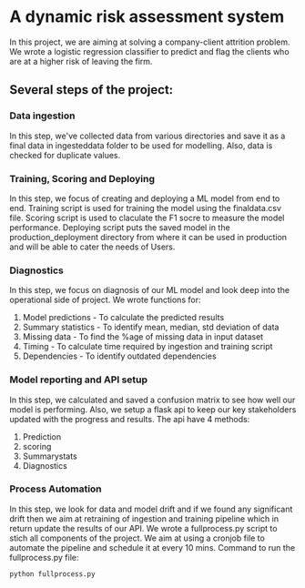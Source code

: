 # A dynamic risk assessment system

In this project, we are aiming at solving a company-client attrition problem. We wrote a logistic regression classifier to predict and flag the clients who are at a higher risk of leaving the firm.

## Several steps of the project:
### Data ingestion
In this step, we've collected data from various directories and save it as a final data in ingesteddata folder to be used for modelling. Also, data is  checked for duplicate values. 
### Training, Scoring and Deploying
In this step, we focus of creating and deploying a ML model from end to end. Training script is used for training the model using the finaldata.csv file.
Scoring script is used to claculate the F1 socre to measure the model performance.
Deploying script puts the saved model in the production_deployment directory from where it can be used in production and will be able to cater the needs of Users.
### Diagnostics
In this step, we focus on diagnosis of our ML model and look deep into the operational side of project. 
We wrote functions for:
1) Model predictions  - To calculate the predicted results
2) Summary statistics - To identify mean, median, std deviation of data
3) Missing data - To find the %age of missing data in input dataset
4) Timing - To calculate time required by ingestion and training script
5) Dependencies - To identify outdated dependencies
### Model reporting and API setup
In this step, we calculated and saved a confusion matrix to see how well our model is performing. Also, we setup a flask api to keep our key stakeholders updated with the progress and results. 
The api have 4 methods:
1) Prediction
2) scoring 
3) Summarystats
4) Diagnostics
### Process Automation
In this step, we look for data and model drift and if we found any significant drift then we aim at retraining of ingestion and training pipeline which in return update the results of our API. We wrote a fullprocess.py script to stich all components of the project. 
We aim at using a cronjob file to automate the pipeline and schedule it at every 10 mins.
Command to run the fullprocess.py file:

```
python fullprocess.py
```
## ##################################################################################################